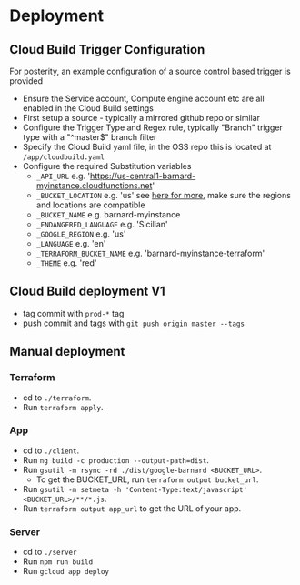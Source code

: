 # Deployment

## Cloud Build Trigger Configuration

For posterity, an example configuration of a source control based trigger is provided

* Ensure the Service account, Compute engine account etc are all enabled in the Cloud Build settings
* First setup a source - typically a mirrored github repo or similar
* Configure the Trigger Type and Regex rule, typically "Branch" trigger type with a "^master$" branch filter
* Specify the Cloud Build yaml file, in the OSS repo this is located at `/app/cloudbuild.yaml`
* Configure the required Substitution variables
	* `_API_URL` e.g. 'https://us-central1-barnard-myinstance.cloudfunctions.net'
	* `_BUCKET_LOCATION` e.g. 'us' see [here for more](https://cloud.google.com/compute/docs/regions-zones), make sure the regions and locations are compatible  
	* `_BUCKET_NAME` e.g. barnard-myinstance
	* `_ENDANGERED_LANGUAGE` e.g. 'Sicilian'
	* `_GOOGLE_REGION` e.g. 'us' 
	* `_LANGUAGE` e.g. 'en'
	* `_TERRAFORM_BUCKET_NAME` e.g. 'barnard-myinstance-terraform'
	* `_THEME` e.g. 'red'

## Cloud Build deployment V1

* tag commit with `prod-*` tag
* push commit and tags with `git push origin master --tags`

## Manual deployment

### Terraform

* cd to `./terraform`.
* Run `terraform apply`.

### App

* cd to `./client`.
* Run `ng build -c production --output-path=dist`.
* Run `gsutil -m rsync -rd ./dist/google-barnard <BUCKET_URL>`.
  * To get the BUCKET_URL, run `terraform output bucket_url`.
* Run `gsutil -m setmeta -h 'Content-Type:text/javascript' <BUCKET_URL>/**/*.js`.
* Run `terraform output app_url` to get the URL of your app.

### Server

* cd to `./server`
* Run `npm run build`
* Run `gcloud app deploy`